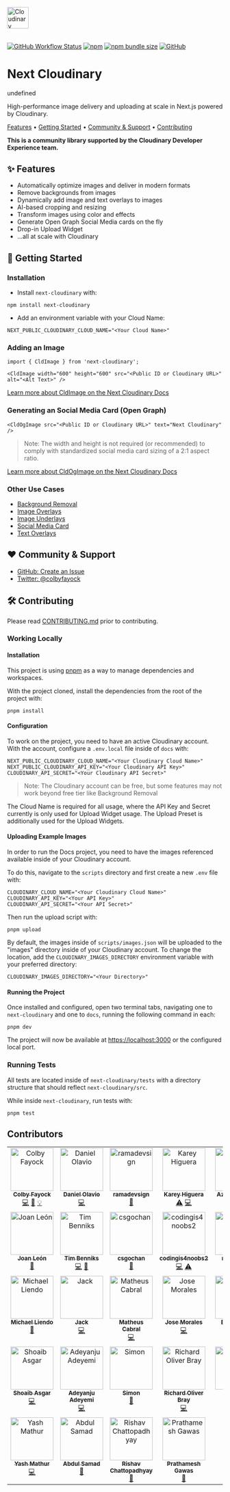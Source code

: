 <picture>
  <source media="(prefers-color-scheme: dark)" srcset="https://user-images.githubusercontent.com/62209650/196528621-b68e9e10-7e55-4c7d-9177-904cadbb4296.png" align="center" height=50>
  <source media="(prefers-color-scheme: light)" srcset="https://user-images.githubusercontent.com/62209650/196528761-a815025a-271a-4d8e-ac7e-cea833728bf9.png" align="center" height=50>
  <img alt="Cloudinary" src="https://user-images.githubusercontent.com/62209650/196528761-a815025a-271a-4d8e-ac7e-cea833728bf9.png" align="center" height=30>
</picture>
&ensp;&ensp;

######

<a href="https://github.com/cloudinary-community/next-cloudinary/actions/workflows/test_and_release.yml"><img alt="GitHub Workflow Status" src="https://img.shields.io/github/actions/workflow/status/cloudinary-community/next-cloudinary/test_and_release.yml?branch=main&label=Test%20%26%20Release&style=flat-square"></a> <a href="https://www.npmjs.com/package/next-cloudinary"><img alt="npm" src="https://img.shields.io/npm/v/next-cloudinary?style=flat-square"></a> <a href="https://bundlephobia.com/package/next-cloudinary"><img alt="npm bundle size" src="https://img.shields.io/bundlephobia/min/next-cloudinary?style=flat-square&label=Minified%20Size"></a> <a href="https://github.com/cloudinary-community/next-cloudinary/blob/main/LICENSE"><img alt="GitHub" src="https://img.shields.io/github/license/cloudinary-community/next-cloudinary?label=License&style=flat-square"></a>

# Next Cloudinary

<!-- doc-gen PKGJSON optionOne="hey" -->
undefined
<!-- end-doc-gen -->

High-performance image delivery and uploading at scale in Next.js powered by Cloudinary.

<a href="#-features">Features</a> • <a href="#-getting-started">Getting Started</a> • <a href="#%EF%B8%8F-community--support">Community & Support</a> • <a href="#-contributing">Contributing</a>

**This is a community library supported by the Cloudinary Developer Experience team.**

## ✨ Features

* Automatically optimize images and deliver in modern formats
* Remove backgrounds from images
* Dynamically add image and text overlays to images
* AI-based cropping and resizing
* Transform images using color and effects
* Generate Open Graph Social Media cards on the fly
* Drop-in Upload Widget
* ...all at scale with Cloudinary


## 🚀 Getting Started

### Installation

* Install `next-cloudinary` with:

```
npm install next-cloudinary
```

* Add an environment variable with your Cloud Name:
```
NEXT_PUBLIC_CLOUDINARY_CLOUD_NAME="<Your Cloud Name>"
```

### Adding an Image

```
import { CldImage } from 'next-cloudinary';

<CldImage width="600" height="600" src="<Public ID or Cloudinary URL>" alt="<Alt Text>" />
```

[Learn more about CldImage on the Next Cloudinary Docs](https://next.cloudinary.dev/cldimage/basic-usage)

### Generating an Social Media Card (Open Graph)

```
<CldOgImage src="<Public ID or Cloudinary URL>" text="Next Cloudinary" />
```

> Note: The width and height is not required (or recommended) to comply with standardized social media card sizing of a 2:1 aspect ratio.

[Learn more about CldOgImage on the Next Cloudinary Docs](https://next.cloudinary.dev/cldogimage/basic-usage)

### Other Use Cases

* [Background Removal](https://next.cloudinary.dev/guides/background-removal)
* [Image Overlays](https://next.cloudinary.dev/guides/image-overlays)
* [Image Underlays](https://next.cloudinary.dev/guides/image-underlays)
* [Social Media Card](https://next.cloudinary.dev/guides/social-media-card)
* [Text Overlays](https://next.cloudinary.dev/guides/text-overlays)

## ❤️ Community & Support

* [GitHub: Create an Issue](https://github.com/cloudinary-community/next-cloudinary/issues)
* [Twitter: @colbyfayock](https://twitter.com/colbyfayock)

## 🛠 Contributing

Please read [CONTRIBUTING.md](https://github.com/cloudinary-community/next-cloudinary/blob/main/CONTRIBUTING.md) prior to contributing.

### Working Locally

#### Installation

This project is using [pnpm](https://pnpm.io/) as a way to manage dependencies and workspaces.

With the project cloned, install the dependencies from the root of the project with:

```
pnpm install
```

#### Configuration

To work on the project, you need to have an active Cloudinary account. With the account, configure a `.env.local` file inside of `docs` with:

```
NEXT_PUBLIC_CLOUDINARY_CLOUD_NAME="<Your Cloudinary Cloud Name>"
NEXT_PUBLIC_CLOUDINARY_API_KEY="<Your Cloudinary API Key>"
CLOUDINARY_API_SECRET="<Your Cloudinary API Secret>"
```

> Note: The Cloudinary account can be free, but some features may not work beyond free tier like Background Removal

The Cloud Name is required for all usage, where the API Key and Secret currently is only used for Upload Widget usage. The Upload Preset is additionally used for the Upload Widgets.

#### Uploading Example Images

In order to run the Docs project, you need to have the images referenced available inside of your Cloudinary account.

To do this, navigate to the `scripts` directory and first create a new `.env` file with:

```
CLOUDINARY_CLOUD_NAME="<Your Cloudinary Cloud Name>"
CLOUDINARY_API_KEY="<Your API Key>"
CLOUDINARY_API_SECRET="<Your API Secret>"
```

Then run the upload script with:

```
pnpm upload
```

By default, the images inside of `scripts/images.json` will be uploaded to the "images" directory inside of your Cloudinary account. To change the location, add the `CLOUDINARY_IMAGES_DIRECTORY` environment variable with your preferred directory:

```
CLOUDINARY_IMAGES_DIRECTORY="<Your Directory>"
```

#### Running the Project

Once installed and configured, open two terminal tabs, navigating one to `next-cloudinary` and one to `docs`, running the following command in each:

```
pnpm dev
```

The project will now be available at <https://localhost:3000> or the configured local port.

### Running Tests

All tests are located inside of `next-cloudinary/tests` with a directory structure that should reflect `next-cloudinary/src`.

While inside `next-cloudinary`, run tests with:

```
pnpm test
```

## Contributors

<!-- ALL-CONTRIBUTORS-LIST:START - Do not remove or modify this section -->
<!-- prettier-ignore-start -->
<!-- markdownlint-disable -->
<table>
  <tbody>
    <tr>
      <td align="center" valign="top" width="14.28%"><a href="https://colbyfayock.com/newsletter"><img src="https://avatars.githubusercontent.com/u/1045274?v=4?s=100" width="100px;" alt="Colby Fayock"/><br /><sub><b>Colby Fayock</b></sub></a><br /><a href="https://github.com/cloudinary-community/next-cloudinary/commits?author=colbyfayock" title="Code">💻</a> <a href="https://github.com/cloudinary-community/next-cloudinary/commits?author=colbyfayock" title="Documentation">📖</a> <a href="#example-colbyfayock" title="Examples">💡</a></td>
      <td align="center" valign="top" width="14.28%"><a href="https://github.com/danielolaviobr"><img src="https://avatars.githubusercontent.com/u/64712584?v=4?s=100" width="100px;" alt="Daniel Olavio"/><br /><sub><b>Daniel Olavio</b></sub></a><br /><a href="https://github.com/cloudinary-community/next-cloudinary/commits?author=danielolaviobr" title="Code">💻</a></td>
      <td align="center" valign="top" width="14.28%"><a href="http://www.ramadevsign.com"><img src="https://avatars.githubusercontent.com/u/50571688?v=4?s=100" width="100px;" alt="ramadevsign"/><br /><sub><b>ramadevsign</b></sub></a><br /><a href="#tool-orama254" title="Tools">🔧</a></td>
      <td align="center" valign="top" width="14.28%"><a href="https://kbravh.dev"><img src="https://avatars.githubusercontent.com/u/30562119?v=4?s=100" width="100px;" alt="Karey Higuera"/><br /><sub><b>Karey Higuera</b></sub></a><br /><a href="https://github.com/cloudinary-community/next-cloudinary/commits?author=kbravh" title="Tests">⚠️</a> <a href="https://github.com/cloudinary-community/next-cloudinary/commits?author=kbravh" title="Code">💻</a></td>
      <td align="center" valign="top" width="14.28%"><a href="https://github.com/Azanul"><img src="https://avatars.githubusercontent.com/u/42029519?v=4?s=100" width="100px;" alt="Azanul Haque"/><br /><sub><b>Azanul Haque</b></sub></a><br /><a href="#tool-Azanul" title="Tools">🔧</a></td>
      <td align="center" valign="top" width="14.28%"><a href="https://github.com/3t8"><img src="https://avatars.githubusercontent.com/u/62209650?v=4?s=100" width="100px;" alt="3t8"/><br /><sub><b>3t8</b></sub></a><br /><a href="https://github.com/cloudinary-community/next-cloudinary/commits?author=3t8" title="Documentation">📖</a></td>
      <td align="center" valign="top" width="14.28%"><a href="https://github.com/agbanusi"><img src="https://avatars.githubusercontent.com/u/53221092?v=4?s=100" width="100px;" alt="John Agbanusi"/><br /><sub><b>John Agbanusi</b></sub></a><br /><a href="https://github.com/cloudinary-community/next-cloudinary/commits?author=agbanusi" title="Code">💻</a> <a href="https://github.com/cloudinary-community/next-cloudinary/commits?author=agbanusi" title="Documentation">📖</a></td>
    </tr>
    <tr>
      <td align="center" valign="top" width="14.28%"><a href="http://joanleon.dev"><img src="https://avatars.githubusercontent.com/u/1307927?v=4?s=100" width="100px;" alt="Joan León"/><br /><sub><b>Joan León</b></sub></a><br /><a href="https://github.com/cloudinary-community/next-cloudinary/commits?author=nucliweb" title="Documentation">📖</a></td>
      <td align="center" valign="top" width="14.28%"><a href="http://www.timbenniks.dev"><img src="https://avatars.githubusercontent.com/u/121096?v=4?s=100" width="100px;" alt="Tim Benniks"/><br /><sub><b>Tim Benniks</b></sub></a><br /><a href="https://github.com/cloudinary-community/next-cloudinary/commits?author=timbenniks" title="Code">💻</a> <a href="https://github.com/cloudinary-community/next-cloudinary/commits?author=timbenniks" title="Documentation">📖</a></td>
      <td align="center" valign="top" width="14.28%"><a href="https://github.com/csgochan"><img src="https://avatars.githubusercontent.com/u/116420257?v=4?s=100" width="100px;" alt="csgochan"/><br /><sub><b>csgochan</b></sub></a><br /><a href="https://github.com/cloudinary-community/next-cloudinary/commits?author=csgochan" title="Documentation">📖</a></td>
      <td align="center" valign="top" width="14.28%"><a href="https://github.com/codingis4noobs2"><img src="https://avatars.githubusercontent.com/u/87560178?v=4?s=100" width="100px;" alt="codingis4noobs2"/><br /><sub><b>codingis4noobs2</b></sub></a><br /><a href="https://github.com/cloudinary-community/next-cloudinary/commits?author=codingis4noobs2" title="Code">💻</a> <a href="https://github.com/cloudinary-community/next-cloudinary/commits?author=codingis4noobs2" title="Tests">⚠️</a></td>
      <td align="center" valign="top" width="14.28%"><a href="https://github.com/michizhou"><img src="https://avatars.githubusercontent.com/u/33012425?v=4?s=100" width="100px;" alt="michizhou"/><br /><sub><b>michizhou</b></sub></a><br /><a href="https://github.com/cloudinary-community/next-cloudinary/commits?author=michizhou" title="Code">💻</a></td>
      <td align="center" valign="top" width="14.28%"><a href="https://leeconlin.co.uk"><img src="https://avatars.githubusercontent.com/u/1023581?v=4?s=100" width="100px;" alt="Lee Conlin"/><br /><sub><b>Lee Conlin</b></sub></a><br /><a href="https://github.com/cloudinary-community/next-cloudinary/commits?author=hades200082" title="Code">💻</a></td>
      <td align="center" valign="top" width="14.28%"><a href="https://wannabe-polyglot.com"><img src="https://avatars.githubusercontent.com/u/1134611?v=4?s=100" width="100px;" alt="Ryan Smith"/><br /><sub><b>Ryan Smith</b></sub></a><br /><a href="https://github.com/cloudinary-community/next-cloudinary/commits?author=tanzoniteblack" title="Code">💻</a></td>
    </tr>
    <tr>
      <td align="center" valign="top" width="14.28%"><a href="https://github.com/mtliendo"><img src="https://avatars.githubusercontent.com/u/5106417?v=4?s=100" width="100px;" alt="Michael Liendo"/><br /><sub><b>Michael Liendo</b></sub></a><br /><a href="https://github.com/cloudinary-community/next-cloudinary/commits?author=mtliendo" title="Documentation">📖</a></td>
      <td align="center" valign="top" width="14.28%"><a href="https://github.com/jackblatch"><img src="https://avatars.githubusercontent.com/u/98260549?v=4?s=100" width="100px;" alt="Jack"/><br /><sub><b>Jack</b></sub></a><br /><a href="https://github.com/cloudinary-community/next-cloudinary/commits?author=jackblatch" title="Code">💻</a></td>
      <td align="center" valign="top" width="14.28%"><a href="https://github.com/mcgois"><img src="https://avatars.githubusercontent.com/u/1241779?v=4?s=100" width="100px;" alt="Matheus Cabral"/><br /><sub><b>Matheus Cabral</b></sub></a><br /><a href="https://github.com/cloudinary-community/next-cloudinary/commits?author=mcgois" title="Code">💻</a></td>
      <td align="center" valign="top" width="14.28%"><a href="https://github.com/Elegidoadedo"><img src="https://avatars.githubusercontent.com/u/26023012?v=4?s=100" width="100px;" alt="Jose Morales"/><br /><sub><b>Jose Morales</b></sub></a><br /><a href="https://github.com/cloudinary-community/next-cloudinary/commits?author=Elegidoadedo" title="Code">💻</a></td>
      <td align="center" valign="top" width="14.28%"><a href="https://www.linkedin.com/in/ericpfister55/"><img src="https://avatars.githubusercontent.com/u/9849849?v=4?s=100" width="100px;" alt="Eric Pfister"/><br /><sub><b>Eric Pfister</b></sub></a><br /><a href="https://github.com/cloudinary-community/next-cloudinary/commits?author=PfisterFactor" title="Code">💻</a></td>
      <td align="center" valign="top" width="14.28%"><a href="https://github.com/JoshuaRotimi"><img src="https://avatars.githubusercontent.com/u/62189959?v=4?s=100" width="100px;" alt="Joshua Olorunnipa"/><br /><sub><b>Joshua Olorunnipa</b></sub></a><br /><a href="https://github.com/cloudinary-community/next-cloudinary/commits?author=JoshuaRotimi" title="Code">💻</a></td>
      <td align="center" valign="top" width="14.28%"><a href="http://harindra.netlify.app"><img src="https://avatars.githubusercontent.com/u/92938055?v=4?s=100" width="100px;" alt="Hari"/><br /><sub><b>Hari</b></sub></a><br /><a href="https://github.com/cloudinary-community/next-cloudinary/commits?author=NateNear" title="Documentation">📖</a></td>
    </tr>
    <tr>
      <td align="center" valign="top" width="14.28%"><a href="https://msk4862.github.io"><img src="https://avatars.githubusercontent.com/u/24875366?v=4?s=100" width="100px;" alt="Shoaib Asgar"/><br /><sub><b>Shoaib Asgar</b></sub></a><br /><a href="https://github.com/cloudinary-community/next-cloudinary/commits?author=msk4862" title="Code">💻</a></td>
      <td align="center" valign="top" width="14.28%"><a href="https://dev-yemi.vercel.app/"><img src="https://avatars.githubusercontent.com/u/68167320?v=4?s=100" width="100px;" alt="Adeyanju Adeyemi"/><br /><sub><b>Adeyanju Adeyemi</b></sub></a><br /><a href="https://github.com/cloudinary-community/next-cloudinary/commits?author=DevYemi" title="Code">💻</a></td>
      <td align="center" valign="top" width="14.28%"><a href="http://www.simonbukin.com"><img src="https://avatars.githubusercontent.com/u/8992420?v=4?s=100" width="100px;" alt="Simon"/><br /><sub><b>Simon</b></sub></a><br /><a href="https://github.com/cloudinary-community/next-cloudinary/commits?author=simonbukin" title="Documentation">📖</a></td>
      <td align="center" valign="top" width="14.28%"><a href="https://robray.dev/"><img src="https://avatars.githubusercontent.com/u/1377253?v=4?s=100" width="100px;" alt="Richard Oliver Bray"/><br /><sub><b>Richard Oliver Bray</b></sub></a><br /><a href="https://github.com/cloudinary-community/next-cloudinary/commits?author=RichardBray" title="Code">💻</a></td>
      <td align="center" valign="top" width="14.28%"><a href="https://github.com/zecka"><img src="https://avatars.githubusercontent.com/u/18116930?v=4?s=100" width="100px;" alt="zecka"/><br /><sub><b>zecka</b></sub></a><br /><a href="https://github.com/cloudinary-community/next-cloudinary/commits?author=zecka" title="Code">💻</a></td>
      <td align="center" valign="top" width="14.28%"><a href="https://github.com/HarshitVashisht11"><img src="https://avatars.githubusercontent.com/u/120767685?v=4?s=100" width="100px;" alt="Harshit Vashisht"/><br /><sub><b>Harshit Vashisht</b></sub></a><br /><a href="https://github.com/cloudinary-community/next-cloudinary/commits?author=HarshitVashisht11" title="Documentation">📖</a></td>
      <td align="center" valign="top" width="14.28%"><a href="http://sahil9001.github.io"><img src="https://avatars.githubusercontent.com/u/32628578?v=4?s=100" width="100px;" alt="Sahil Silare"/><br /><sub><b>Sahil Silare</b></sub></a><br /><a href="https://github.com/cloudinary-community/next-cloudinary/commits?author=sahil9001" title="Code">💻</a></td>
    </tr>
    <tr>
      <td align="center" valign="top" width="14.28%"><a href="http://yashmathur.live"><img src="https://avatars.githubusercontent.com/u/69838816?v=4?s=100" width="100px;" alt="Yash Mathur"/><br /><sub><b>Yash Mathur</b></sub></a><br /><a href="https://github.com/cloudinary-community/next-cloudinary/commits?author=Yash-sudo-web" title="Code">💻</a></td>
      <td align="center" valign="top" width="14.28%"><a href="https://github.com/mr-loop-1"><img src="https://avatars.githubusercontent.com/u/62374784?v=4?s=100" width="100px;" alt="Abdul Samad"/><br /><sub><b>Abdul Samad</b></sub></a><br /><a href="https://github.com/cloudinary-community/next-cloudinary/commits?author=mr-loop-1" title="Documentation">📖</a></td>
      <td align="center" valign="top" width="14.28%"><a href="https://github.com/DevRish"><img src="https://avatars.githubusercontent.com/u/78094670?v=4?s=100" width="100px;" alt="Rishav Chattopadhyay"/><br /><sub><b>Rishav Chattopadhyay</b></sub></a><br /><a href="https://github.com/cloudinary-community/next-cloudinary/commits?author=DevRish" title="Documentation">📖</a></td>
      <td align="center" valign="top" width="14.28%"><a href="https://github.com/Prathamesh010"><img src="https://avatars.githubusercontent.com/u/41731424?v=4?s=100" width="100px;" alt="Prathamesh Gawas"/><br /><sub><b>Prathamesh Gawas</b></sub></a><br /><a href="https://github.com/cloudinary-community/next-cloudinary/commits?author=Prathamesh010" title="Documentation">📖</a></td>
    </tr>
  </tbody>
</table>

<!-- markdownlint-restore -->
<!-- prettier-ignore-end -->

<!-- ALL-CONTRIBUTORS-LIST:END -->
